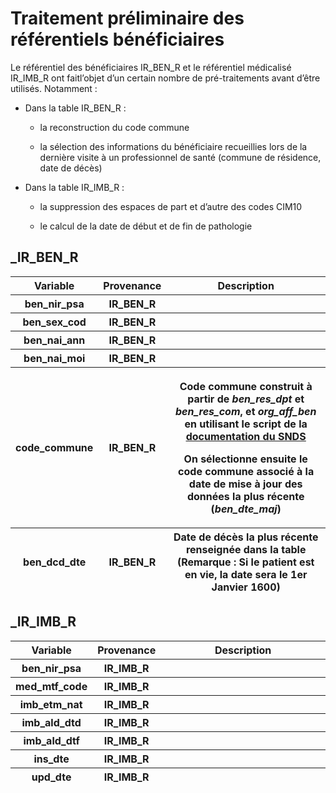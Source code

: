 # **Traitement préliminaire des référentiels bénéficiaires**
<!-- SPDX-License-Identifier: MPL-2.0 -->

Le référentiel des bénéficiaires IR\_BEN\_R et le référentiel médicalisé
IR\_IMB\_R ont faitl’objet d’un certain nombre de pré-traitements avant
d’être utilisés. Notamment :

-   Dans la table IR\_BEN\_R :

    -   la reconstruction du code commune

    -   la sélection des informations du bénéficiaire recueillies lors
       de la dernière visite à un professionnel de santé (commune de
       résidence, date de décès)

-   Dans la table IR\_IMB\_R :

    -   la suppression des espaces de part et d’autre des codes CIM10

    -   le calcul de la date de début et de fin de pathologie

## **\_IR\_BEN\_R**

<table>
<colgroup>
<col style="width: 12%" />
<col style="width: 9%" />
<col style="width: 77%" />
</colgroup>
<thead>
<tr class="header">
<th><strong>Variable</strong></th>
<th><strong>Provenance</strong></th>
<th><strong>Description</strong></th>
</tr>
<tr class="odd">
<th>ben_nir_psa</th>
<th>IR_BEN_R</th>
<th></th>
</tr>
<tr class="odd">
<th>ben_sex_cod</th>
<th>IR_BEN_R</th>
<th></th>
</tr>
<tr class="odd">
<th>ben_nai_ann</th>
<th>IR_BEN_R</th>
<th></th>
</tr>
<tr class="odd">
<th>ben_nai_moi</th>
<th>IR_BEN_R</th>
<th></th>
</tr>
<tr class="odd">
<th>code_commune</th>
<th>IR_BEN_R</th>
<th><p>Code commune construit à partir de <em>ben_res_dpt</em> et
<em>ben_res_com</em>, et <em>org_aff_ben</em> en utilisant le script de
la <a
href="https://documentation-snds.health-data-hub.fr/snds/fiches/localisation_geographique_beneficiaires.html#construction-de-la-localisation-dans-le-sniiram"><u>documentation
du SNDS</u></a></p>
<p>On sélectionne ensuite le code commune associé à la date de mise à
jour des données la plus récente (<em>ben_dte_maj</em>)</p></th>
</tr>
<tr class="odd">
<th>ben_dcd_dte</th>
<th>IR_BEN_R</th>
<th>Date de décès la plus récente renseignée dans la table (Remarque :
Si le patient est en vie, la date sera le 1er Janvier 1600)</th>
</tr>
</thead>
<tbody>
</tbody>
</table>

## **\_IR\_IMB\_R**

<table>
<colgroup>
<col style="width: 11%" />
<col style="width: 10%" />
<col style="width: 77%" />
</colgroup>
<thead>
<tr class="header">
<th><strong>Variable</strong></th>
<th><strong>Provenance</strong></th>
<th><strong>Description</strong></th>
</tr>
<tr class="odd">
<th>ben_nir_psa</th>
<th>IR_IMB_R</th>
<th></th>
</tr>
<tr class="odd">
<th>med_mtf_code</th>
<th>IR_IMB_R</th>
<th></th>
</tr>
<tr class="odd">
<th>imb_etm_nat</th>
<th>IR_IMB_R</th>
<th></th>
</tr>
<tr class="odd">
<th>imb_ald_dtd</th>
<th>IR_IMB_R</th>
<th></th>
</tr>
<tr class="odd">
<th>imb_ald_dtf</th>
<th>IR_IMB_R</th>
<th></th>
</tr>
<tr class="odd">
<th>ins_dte</th>
<th>IR_IMB_R</th>
<th></th>
</tr>
<tr class="odd">
<th>upd_dte</th>
<th>IR_IMB_R</th>
<th></th>
</tr>
</thead>
<tbody>
</tbody>
</table>
